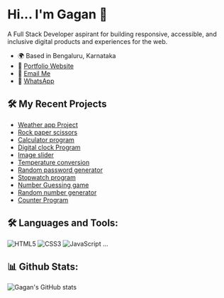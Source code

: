 # Hi... I'm Gagan 👋

A Full Stack Developer aspirant for building responsive, accessible, and inclusive digital products and experiences for the web.

- 🌍 Based in Bengaluru, Karnataka
- 🔗 [Portfolio Website](https://gagan.dev)
- 📧 [Email Me](mailto:gagan.s0191@gmail.com)
- 💬 [WhatsApp](https://wa.me/9008962068)

## 🛠️ My Recent Projects
- [Weather app Project](https://gagan0191-github.github.io/weatherAppProject/)
- [Rock paper scissors](https://gagan0191-github.github.io/rockPaperScissors/)
- [Calculator program](https://gagan0191-github.github.io/calculatorProgram/)
- [Digital clock Program](https://gagan0191-github.github.io/digitalClockProgram/)
- [Image slider](https://gagan0191-github.github.io/imageSlider/)
- [Temperature conversion](https://gagan0191-github.github.io/temperatureConversion/)
- [Random password generator](https://gagan0191-github.github.io/randomPasswordGenerator)
- [Stopwatch program](https://gagan0191-github.github.io/stopwatchProgram/)
- [Number Guessing game](https://gagan0191-github.github.io/numberGuessingGame/)
- [Random number generator](https://gagan0191-github.github.io/randomNumberGenerator/)
- [Counter Program](https://gagan0191-github.github.io/counterProgram/)


## 🛠️ Languages and Tools:
![HTML5](https://img.shields.io/badge/html5-%23E34F26.svg?style=flat&logo=html5&logoColor=white)
![CSS3](https://img.shields.io/badge/css3-%231572B6.svg?style=flat&logo=css3&logoColor=white)
![JavaScript](https://img.shields.io/badge/javascript-%23323330.svg?style=flat&logo=javascript&logoColor=%23F7DF1E)
...

## 📊 Github Stats:
![Gagan's GitHub stats](https://github-readme-stats.vercel.app/api?username=Gagan0191-github&show_icons=true&theme=radical)

